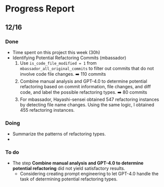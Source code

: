 # Progress Report

## 12/16

### Done
- Time spent on this project this week (30h)
- Identifying Potential Refactoring Commits (mbassador)
  1. Use `is_code_file_modified = 1` from `mbassador_all_original_commits` to filter out commits that do not involve code file changes. ➡️ 110 commits
  2. Combine manual analysis and GPT-4.0 to determine potential refactoring based on commit information, file changes, and diff code, and label the possible refactoring types. ➡️ 80 commits
  3. For mbassador, Hayashi-sensei obtained 547 refactoring instances by detecting file name changes. Using the same logic, I obtained 455 refactoring instances.     


    
### Doing
- Summarize the patterns of refactoring types.
- 
### To do
- The step **Combine manual analysis and GPT-4.0 to determine potential refactoring** did not yield satisfactory results.
  - Considering creating prompt engineering to let GPT-4.0 handle the task of determining potential refactoring types.
